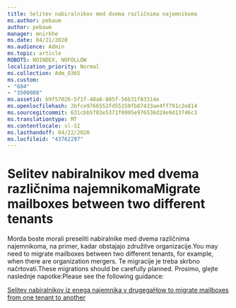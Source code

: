 ```yaml
---
title: Selitev nabiralnikov med dvema različnima najemnikoma
ms.author: pebaum
author: pebaum
manager: mnirkhe
ms.date: 04/21/2020
ms.audience: Admin
ms.topic: article
ROBOTS: NOINDEX, NOFOLLOW
localization_priority: Normal
ms.collection: Adm_O365
ms.custom:
- "684"
- "3500008"
ms.assetid: b9f57026-5f1f-48a8-805f-56b31f83314e
ms.openlocfilehash: 2bfce9766552fd55159fb87433ae4ff791c2e814
ms.sourcegitcommit: 631cbb5f03e5371f0995e976536d24e9d13746c3
ms.translationtype: MT
ms.contentlocale: sl-SI
ms.lasthandoff: 04/22/2020
ms.locfileid: "43762297"
---
```

# <a name="migrate-mailboxes-between-two-different-tenants"></a><span data-ttu-id="6602f-102">Selitev nabiralnikov med dvema različnima najemnikoma</span><span class="sxs-lookup"><span data-stu-id="6602f-102">Migrate mailboxes between two different tenants</span></span>

<span data-ttu-id="6602f-103">Morda boste morali preseliti nabiralnike med dvema različnima najemnikoma, na primer, kadar obstajajo združitve organizacije.</span><span class="sxs-lookup"><span data-stu-id="6602f-103">You may need to migrate mailboxes between two different tenants, for example, when there are organization mergers.</span></span> <span data-ttu-id="6602f-104">Te migracije je treba skrbno načrtovati.</span><span class="sxs-lookup"><span data-stu-id="6602f-104">These migrations should be carefully planned.</span></span> <span data-ttu-id="6602f-105">Prosimo, glejte naslednje napotke:</span><span class="sxs-lookup"><span data-stu-id="6602f-105">Please see the following guidance:</span></span>
  
[<span data-ttu-id="6602f-106">Selitev nabiralnikov iz enega najemnika v drugega</span><span class="sxs-lookup"><span data-stu-id="6602f-106">How to migrate mailboxes from one tenant to another</span></span>](https://docs.microsoft.com/Exchange/mailbox-migration/migrate-mailboxes-across-tenants)
  